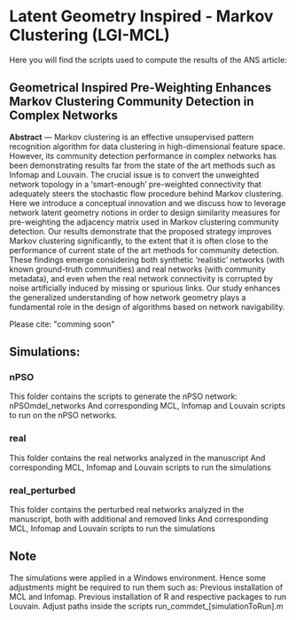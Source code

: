 # Latent Geometry Inspired - Markov Clustering (LGI-MCL)

Here you will find the scripts used to compute the results of the ANS article:

## Geometrical Inspired Pre-Weighting Enhances Markov Clustering Community Detection in Complex Networks

**Abstract** — Markov clustering is an effective unsupervised pattern recognition algorithm for data clustering in high-dimensional feature space. However, its community detection performance in complex networks has been demonstrating results far from the state of the art methods such as Infomap and Louvain. The crucial issue is to convert the unweighted network topology in a ‘smart-enough’ pre-weighted connectivity that adequately steers the stochastic flow procedure behind Markov clustering. Here we introduce a conceptual innovation and we discuss how to leverage network latent geometry notions in order to design similarity measures for pre-weighting the adjacency matrix used in Markov clustering community detection. Our results demonstrate that the proposed strategy improves Markov clustering significantly, to the extent that it is often close to the performance of current state of the art methods for community detection. These findings emerge considering both synthetic ‘realistic’ networks (with known ground-truth communities) and real networks (with community metadata), and even when the real network connectivity is corrupted by noise artificially induced by missing or spurious links. Our study enhances the generalized understanding of how network geometry plays a fundamental role in the design of algorithms based on network navigability.

Please cite: "comming soon"

## Simulations:

### nPSO 

This folder contains the scripts to generate the nPSO network: nPSOmdel_networks
And corresponding MCL, Infomap and Louvain scripts to run on the nPSO networks.

### real

This folder contains the real networks analyzed in the manuscript
And corresponding MCL, Infomap and Louvain scripts to run the simulations

### real_perturbed

This folder contains the perturbed real networks analyzed in the manuscript, both with additional and removed links
And corresponding MCL, Infomap and Louvain scripts to run the simulations


## Note

The simulations were applied in a Windows environment. Hence some adjustments might be required to run them such as:
Previous installation of MCL and Infomap.
Previous installation of R and respective packages to run Louvain.
Adjust paths inside the scripts run_commdet_[simulationToRun].m

